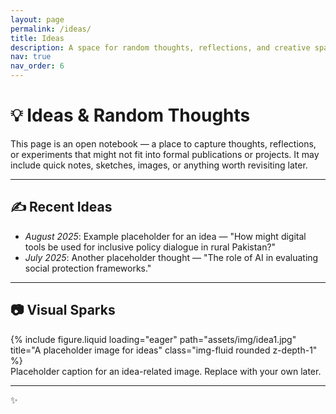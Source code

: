 ```yaml
---
layout: page
permalink: /ideas/
title: Ideas
description: A space for random thoughts, reflections, and creative sparks
nav: true
nav_order: 6
---
```


# 💡 Ideas & Random Thoughts

This page is an open notebook — a place to capture thoughts, reflections, or experiments that might not fit into formal publications or projects. It may include quick notes, sketches, images, or anything worth revisiting later.

---

## ✍️ Recent Ideas

- _August 2025_: Example placeholder for an idea — "How might digital tools be used for inclusive policy dialogue in rural Pakistan?"
- _July 2025_: Another placeholder thought — "The role of AI in evaluating social protection frameworks."

---

## 📷 Visual Sparks

<div class="row">
  <div class="col-sm mt-3 mt-md-0">
    {% include figure.liquid loading="eager" path="assets/img/idea1.jpg" title="A placeholder image for ideas" class="img-fluid rounded z-depth-1" %}
  </div>
</div>

<div class="caption">
  Placeholder caption for an idea-related image. Replace with your own later.
</div>

---

✨
